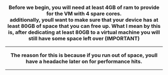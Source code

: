 <h3 align=center>
Before we begin, you will need at least 4GB of ram to provide for the VM with 4 spare cores. 

<br>
additionally, youll want to make sure that your device has at least 
80GB of space that you can free up. What I mean by this is, after dedicating 
at least 80GB to a virtual machine you will still have some space left over (IMPORTANT)

<br>

---

The reason for this is because if you run out of space, youll have a headache later on for performance hits. 

---

<br>
</h3>